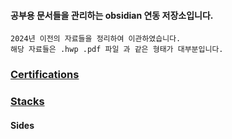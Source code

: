 #### 공부용 문서들을 관리하는 obsidian 연동 저장소입니다.
	2024년 이전의 자료들을 정리하여 이관하였습니다.
	해당 자료들은 .hwp .pdf 파일 과 같은 형태가 대부분입니다.




### [Certifications]()
### [Stacks]()

#### Sides

